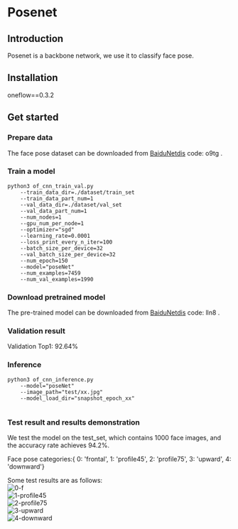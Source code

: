 # Posenet                                                                                                                       
 
## Introduction
Posenet is a backbone network, we use it to classify face pose.
 
## Installation
oneflow==0.3.2

## Get started
 
### Prepare data
The face pose dataset can be downloaded from [BaiduNetdis](https://pan.baidu.com/s/1KbrMUrUIS_cCzpDgdgjMRQ) code: o9tg .

### Train a model
```
python3 of_cnn_train_val.py
	--train_data_dir=./dataset/train_set
	--train_data_part_num=1
	--val_data_dir=./dataset/val_set
	--val_data_part_num=1
	--num_nodes=1
	--gpu_num_per_node=1
	--optimizer="sgd"
	--learning_rate=0.0001
	--loss_print_every_n_iter=100
	--batch_size_per_device=32
	--val_batch_size_per_device=32
	--num_epoch=150
	--model="poseNet"
	--num_examples=7459
	--num_val_examples=1990
```
### Download pretrained model

The pre-trained model can be downloaded from [BaiduNetdis](https://pan.baidu.com/s/1vzasLy5MKVe6ILOhmb86TA) code: lln8 .
  
### Validation result

Validation Top1: 92.64%
  
### Inference
```
python3 of_cnn_inference.py
	--model="poseNet"
	--image_path="test/xx.jpg"
	--model_load_dir="snapshot_epoch_xx"
  
```
### Test result and results demonstration 
We test the model on the test_set, which contains 1000 face images, and the accuracy rate achieves 94.2%.

Face pose categories:{ 0: 'frontal', 1: 'profile45', 2: 'profile75', 3: 'upward', 4: 'downward'} 

Some test results are as follows:<br>
![0-f](https://user-images.githubusercontent.com/51501381/118591284-852aef80-b7d6-11eb-9e99-23b06d554675.png)<br>
![1-profile45](https://user-images.githubusercontent.com/51501381/118591356-9ffd6400-b7d6-11eb-9e94-33934de4bda3.png)<br>
![2-profile75](https://user-images.githubusercontent.com/51501381/118591366-a25fbe00-b7d6-11eb-815d-22ad187b0e49.png)<br>
![3-upward](https://user-images.githubusercontent.com/51501381/118591372-a390eb00-b7d6-11eb-90f8-fe0d245e5398.png)<br>
![4-downward](https://user-images.githubusercontent.com/51501381/118591377-a4c21800-b7d6-11eb-8236-91f5b4021671.png)<br>
